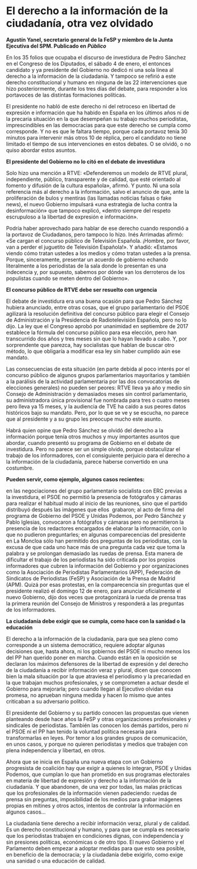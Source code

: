 # El derecho a la información de la ciudadanía, otra vez olvidado

**Agustín Yanel, secretario general de la FeSP y miembro de la Junta Ejecutiva del SPM. Publicado en *Público***

En los 35 folios que ocupaba el discurso de investidura de Pedro Sánchez en el Congreso de los Diputados, el sábado 4 de enero, el entonces candidato y ya presidente del Gobierno no dedicó ni una sola línea al derecho a la información de la ciudadanía. Y tampoco se refirió a este derecho constitucional y humano en ninguna de las 22 intervenciones que hizo posteriormente, durante los tres días del debate, para responder a los portavoces de las distintas formaciones políticas.

El presidente no habló de este derecho ni del retroceso en libertad de expresión e información que ha habido en España en los últimos años ni de la precaria situación en la que desempeñan su trabajo muchos periodistas, imprescindibles en las democracias para que este derecho se cumpla como corresponde. Y no es que le faltara tiempo, porque cada portavoz tenía 30 minutos para intervenir más otros 10 de réplica, pero el candidato no tiene limitado el tiempo de sus intervenciones en estos debates. O se olvidó, o no quiso abordar estos asuntos.

**El presidente del Gobierno no lo citó en el debate de investidura**

Solo hizo una mención a RTVE: «Defenderemos un modelo de RTVE plural, independiente, público, transparente y de calidad, que esté orientado al fomento y difusión de la cultura española», afirmó. Y punto. Ni una sola referencia más al derecho a la información, salvo el anuncio de que, ante la proliferación de bulos y mentiras (las llamadas noticias falsas o fake news), el nuevo Gobierno impulsará «una estrategia de lucha contra la desinformación» que tampoco explicó, «dentro siempre del respeto escrupuloso a la libertad de expresión e información».

Podría haber aprovechado para hablar de ese derecho cuando respondió a la portavoz de Ciudadanos, pero tampoco lo hizo. Inés Arrimadas afirmó: «Se cargan el concurso público de Televisión Española. ¡Hombre, por favor, van a perder el juguetito de Televisión Española!». Y añadió: «Estamos viendo cómo tratan ustedes a los medios y cómo tratan ustedes a la prensa. Porque, sinceramente, presentar un acuerdo de gobierno echando literalmente a los periodistas de la sala donde lo presentan es una indecencia y, por supuesto, sabemos por dónde van los derroteros de los populistas cuando se meten dentro del Gobierno».

**El concurso público de RTVE debe ser resuelto con urgencia**

El debate de investidura era una buena ocasión para que Pedro Sánchez hubiera anunciado, entre otras cosas, que el grupo parlamentario del PSOE agilizará la resolución definitiva del concurso público para elegir el Consejo de Administración y la Presidencia de Radiotelevisión Española, pero no lo dijo. La ley que el Congreso aprobó por unanimidad en septiembre de 2017 establece la fórmula del concurso público para esa elección, pero han transcurrido dos años y tres meses sin que lo hayan llevado a cabo. Y, por sorprendente que parezca, hay socialistas que hablan de buscar otro método, lo que obligaría a modificar esa ley sin haber cumplido aún ese mandato.

Las consecuencias de esta situación (en parte debida al poco interés por el concurso público de algunos grupos parlamentarios mayoritarios y también a la parálisis de la actividad parlamentaria por las dos convocatorias de elecciones generales) no pueden ser peores: RTVE lleva ya año y medio sin Consejo de Administración y demasiados meses sin control parlamentario, su administradora única provisional fue nombrada para tres o cuatro meses pero lleva ya 15 meses, y la audiencia de TVE ha caído a sus peores datos históricos bajo su mandato. Pero, por lo que se ve y se escucha, no parece que al presidente y a su grupo les preocupe mucho este asunto.

Habrá quien opine que Pedro Sánchez se olvidó del derecho a la información porque tenía otros muchos y muy importantes asuntos que abordar, cuando presentó su programa de Gobierno en el debate de investidura. Pero no parece ser un simple olvido, porque obstaculizar el trabajo de los informadores, con el consiguiente perjuicio para el derecho a la información de la ciudadanía, parece haberse convertido en una costumbre.

**Pueden servir, como ejemplo, algunos casos recientes:**

en las negociaciones del grupo parlamentario socialista con ERC previas a la investidura, el PSOE no permitió la presencia de fotógrafos y cámaras para realizar el habitual mudo al inicio de las reuniones, sino que el partido distribuyó después las imágenes que ellos  grabaron;
al acto de firma del programa de Gobierno del PSOE y Unidas Podemos, por Pedro Sánchez y Pablo Iglesias, convocaron a fotógrafos y cámaras pero no permitieron la presencia de los redactores encargados de elaborar la información, con lo que no pudieron preguntarles;
en algunas comparecencias del presidente en La Moncloa sólo han permitido dos preguntas de los periodistas, con la excusa de que cada uno hace más de una pregunta cada vez que toma la palabra y se prolongan demasiado las ruedas de prensa.
Esta manera de dificultar el trabajo de los periodistas ha sido criticada por los propios informadores que cubren la información del Gobierno y por organizaciones como la Asociación de Periodistas Parlamentarios (APP), Federación de Sindicatos de Periodistas (FeSP) y Asociación de la Prensa de Madrid (APM). Quizá por esas protestas, en la comparecencia sin preguntas que el presidente realizó el domingo 12 de enero, para anunciar oficialmente el nuevo Gobierno, dijo dos veces que protagonizará la rueda de prensa tras la primera reunión del Consejo de Ministros y responderá a las preguntas de los informadores.

**La ciudadanía debe exigir que se cumpla, como hace con la sanidad o la educación**

El derecho a la información de la ciudadanía, para que sea pleno como corresponde a un sistema democrático, requiere adoptar algunas decisiones que, hasta ahora, ni los gobiernos del PSOE ni mucho menos los del PP han querido poner en marcha. Cuando están en la oposición se declaran los máximos defensores de la libertad de expresión y del derecho de la ciudadanía a recibir información veraz y plural, dicen que conocen bien la mala situación por la que atraviesa el periodismo y la precariedad en la que trabajan muchos profesionales, y se comprometen a actuar desde el Gobierno para mejorarla; pero cuando llegan al Ejecutivo olvidan esa promesa, no aprueban ninguna medida y hacen lo mismo que antes criticaban a su adversario político.

El presidente del Gobierno y su partido conocen las propuestas que vienen planteando desde hace años la FeSP y otras organizaciones profesionales y sindicales de periodistas. También las conocen los demás partidos, pero ni el PSOE ni el PP han tenido la voluntad política necesaria para transformarlas en leyes. Por temor a los grandes grupos de comunicación, en unos casos, y porque no quieren periodistas y medios que trabajen con plena independencia y libertad, en otros.

Ahora que se inicia en España una nueva etapa con un Gobierno progresista de coalición hay que exigir a quienes lo integran, PSOE y Unidas Podemos, que cumplan lo que han prometido en sus programas electorales en materia de libertad de expresión y derecho a la información de la ciudadanía. Y que abandonen, de una vez por todas, las malas prácticas que los profesionales de la información vienen padeciendo: ruedas de prensa sin preguntas, imposibilidad de los medios para grabar imágenes propias en mítines y otros actos, intentos de controlar la información en algunos casos…

La ciudadanía tiene derecho a recibir información veraz, plural y de calidad. Es un derecho constitucional y humano, y para que se cumpla es necesario que los periodistas trabajen en condiciones dignas, con independencia y sin presiones políticas, económicas o de otro tipo. El nuevo Gobierno y el Parlamento deben empezar a adoptar medidas para que esto sea posible, en beneficio de la democracia; y la ciudadanía debe exigirlo, como exige una sanidad o una educación de calidad.

